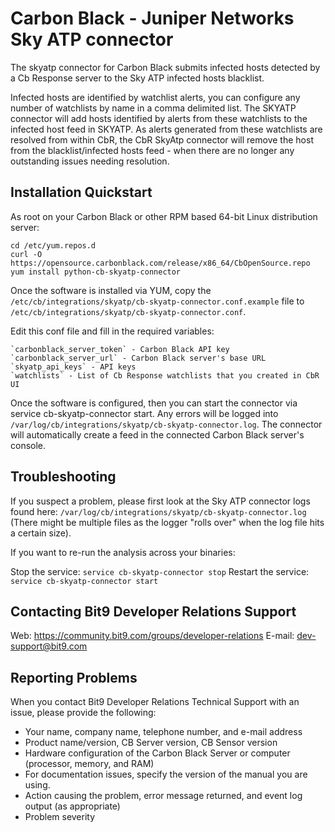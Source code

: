 # Carbon Black - Juniper Networks Sky ATP connector

The skyatp connector for Carbon Black submits infected hosts detected by a Cb Response server to the Sky ATP infected hosts blacklist.

Infected hosts are identified by watchlist alerts, you can configure any number of watchlists by name in a comma delimited list. 
The SKYATP connector will add hosts identified by alerts from these watchlists to the infected host feed in SKYATP. 
As alerts generated from these watchlists are resolved from within CbR, the CbR SkyAtp connector will remove the host from the blacklist/infected hosts feed - when there are no longer any outstanding issues needing resolution.

## Installation Quickstart

As root on your Carbon Black or other RPM based 64-bit Linux distribution server:

```
cd /etc/yum.repos.d
curl -O https://opensource.carbonblack.com/release/x86_64/CbOpenSource.repo
yum install python-cb-skyatp-connector
```

Once the software is installed via YUM, copy the `/etc/cb/integrations/skyatp/cb-skyatp-connector.conf.example` file to `/etc/cb/integrations/skyatp/cb-skyatp-connector.conf`. 

Edit this conf file and fill in the required variables:
```
`carbonblack_server_token` - Carbon Black API key 
`carbonblack_server_url` - Carbon Black server's base URL 
`skyatp_api_keys` - API keys
`watchlists` - List of Cb Response watchlists that you created in CbR UI
```

Once the software is configured, then you can start the connector via service cb-skyatp-connector start. Any errors will be logged into `/var/log/cb/integrations/skyatp/cb-skyatp-connector.log`. The connector will automatically create a feed in the connected Carbon Black server's console.

## Troubleshooting

If you suspect a problem, please first look at the Sky ATP connector logs found here: `/var/log/cb/integrations/skyatp/cb-skyatp-connector.log` (There might be multiple files as the logger "rolls over" when the log file hits a certain size).

If you want to re-run the analysis across your binaries:

Stop the service: `service cb-skyatp-connector stop`
Restart the service: `service cb-skyatp-connector start`


## Contacting Bit9 Developer Relations Support

Web: https://community.bit9.com/groups/developer-relations 
E-mail: dev-support@bit9.com

## Reporting Problems

When you contact Bit9 Developer Relations Technical Support with an issue, please provide the following:

* Your name, company name, telephone number, and e-mail address
* Product name/version, CB Server version, CB Sensor version
* Hardware configuration of the Carbon Black Server or computer (processor, memory, and RAM)
* For documentation issues, specify the version of the manual you are using.
* Action causing the problem, error message returned, and event log output (as appropriate)
* Problem severity
